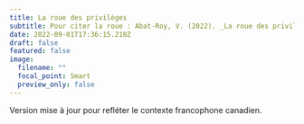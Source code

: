 ```yaml
---
title: La roue des privilèges
subtitle: Pour citer la roue : Abat-Roy, V. (2022). _La roue des privilèges_. https://bio.virginieabatroy.com/post/la-roue-des-privileges/la-roue-des-privileges.pdf
date: 2022-09-01T17:36:15.210Z
draft: false
featured: false
image:
  filename: ""
  focal_point: Smart
  preview_only: false
---
```

Version mise à jour pour refléter le contexte francophone canadien.
